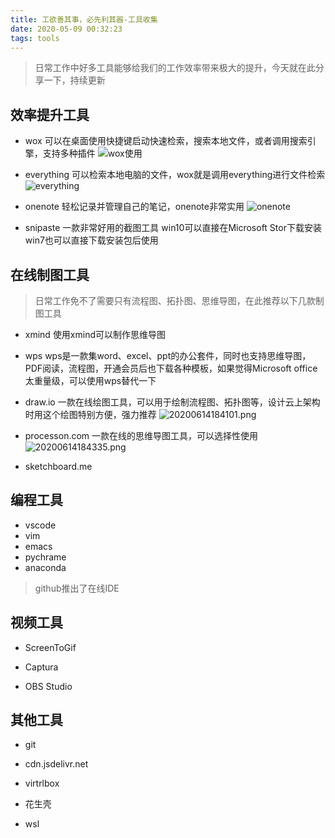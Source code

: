 ```yaml
---
title: 工欲善其事，必先利其器-工具收集
date: 2020-05-09 00:32:23
tags: tools
---
```


> 日常工作中好多工具能够给我们的工作效率带来极大的提升，今天就在此分享一下，持续更新

<!-- more -->

## 效率提升工具
- wox
  可以在桌面使用快捷键启动快速检索，搜索本地文件，或者调用搜索引擎，支持多种插件
  ![wox使用](https://cdn.jsdelivr.net/gh/michaelzhang02010479/saveimage@master/img/20200613011509.png)

- everything
  可以检索本地电脑的文件，wox就是调用everything进行文件检索
  ![everything](https://cdn.jsdelivr.net/gh/michaelzhang02010479/saveimage@master/img/20200613011911.png)
  

- onenote
  轻松记录并管理自己的笔记，onenote非常实用
  ![onenote](https://cdn.jsdelivr.net/gh/michaelzhang02010479/saveimage@master/img/20200613012145.png)

- snipaste
  一款非常好用的截图工具
  win10可以直接在Microsoft Stor下载安装
  win7也可以直接下载安装包后使用

  

## 在线制图工具
> 日常工作免不了需要只有流程图、拓扑图、思维导图，在此推荐以下几款制图工具

- xmind 
  使用xmind可以制作思维导图

- wps 
  wps是一款集word、excel、ppt的办公套件，同时也支持思维导图，PDF阅读，流程图，开通会员后也下载各种模板，如果觉得Microsoft office太重量级，可以使用wps替代一下


- draw.io
  一款在线绘图工具，可以用于绘制流程图、拓扑图等，设计云上架构时用这个绘图特别方便，强力推荐
![20200614184101.png](https://cdn.jsdelivr.net/gh/michaelzhang02010479/saveimage@master/img/20200614184101.png)

- processon.com
一款在线的思维导图工具，可以选择性使用
![20200614184335.png](https://cdn.jsdelivr.net/gh/michaelzhang02010479/saveimage@master/img/20200614184335.png)

- sketchboard.me

## 编程工具
- vscode
- vim
- emacs
- pychrame
- anaconda
> github推出了在线IDE

## 视频工具

- ScreenToGif

- Captura
- OBS Studio

## 其他工具
- git
- cdn.jsdelivr.net
- virtrlbox
- 花生壳

- wsl


